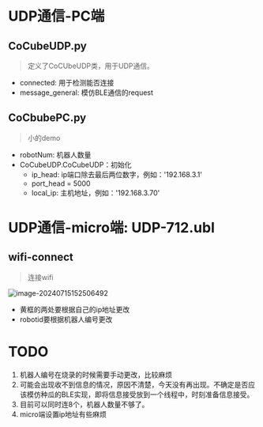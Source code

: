 # UDP通信-PC端
## CoCubeUDP.py
> 定义了CoCUbeUDP类，用于UDP通信。
* connected: 用于检测能否连接
* message_general: 模仿BLE通信的request

## CoCbubePC.py
> 小的demo

* robotNum: 机器人数量
* CoCubeUDP.CoCubeUDP：初始化
  * ip_head: ip端口除去最后两位数字，例如：'192.168.3.1'
  * port_head = 5000
  * local_ip: 主机地址，例如：'192.168.3.70'

# UDP通信-micro端: UDP-712.ubl
## wifi-connect
> 连接wifi

![image-20240715152506492](https://cdn.jsdelivr.net/gh/egoista0326/markdown_pic@master/uPic/2024_07/image-20240715152506492_15.png)

* 黄框的两处要根据自己的ip地址更改
* robotid要根据机器人编号更改

# TODO
1. 机器人编号在烧录的时候需要手动更改，比较麻烦
2. 可能会出现收不到信息的情况，原因不清楚，今天没有再出现。不确定是否应该模仿种瓜的BLE实现，即将信息接受放到一个线程中，时刻准备信息接受。
3. 目前可以同时连8个，机器人数量不够了。
4. micro端设置ip地址有些麻烦